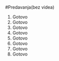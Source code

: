 #Predavanja(bez videa)
1. Gotovo
2. Gotovo
3. Gotovo
4. Gotovo
5. Gotovo
6. Gotovo
7. Gotovo
8. Gotovo
